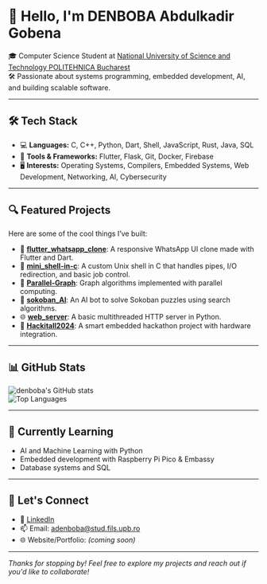 # 👋 Hello, I'm DENBOBA Abdulkadir Gobena

🎓 Computer Science Student at [National University of Science and Technology POLITEHNICA Bucharest](https://www.international.upb.ro/)  
🛠 Passionate about systems programming, embedded development, AI, and building scalable software.

---

## 🛠️ Tech Stack

- 💻 **Languages:** C, C++, Python, Dart, Shell, JavaScript, Rust, Java, SQL  
- 🧰 **Tools & Frameworks:** Flutter, Flask, Git, Docker, Firebase  
- 🖥️ **Interests:** Operating Systems, Compilers, Embedded Systems, Web Development, Networking, AI, Cybersecurity  

---

## 🔍 Featured Projects

Here are some of the cool things I’ve built:

- 📱 [**flutter_whatsapp_clone**](https://github.com/denboba/flutter_whatsapp_clone): A responsive WhatsApp UI clone made with Flutter and Dart.  
- 🐚 [**mini_shell-in-c**](https://github.com/denboba/mini_shell-in-c): A custom Unix shell in C that handles pipes, I/O redirection, and basic job control.  
- 🔀 [**Parallel-Graph**](https://github.com/denboba/Parallel-Graph): Graph algorithms implemented with parallel computing.  
- 🤖 [**sokoban_AI**](https://github.com/denboba/sokoban_AI): An AI bot to solve Sokoban puzzles using search algorithms.  
- 🌐 [**web_server**](https://github.com/denboba/web_server): A basic multithreaded HTTP server in Python.  
- 🚀 [**Hackitall2024**](https://github.com/denboba/Hackitall2024): A smart embedded hackathon project with hardware integration.  

---

## 📊 GitHub Stats

![denboba's GitHub stats](https://github-readme-stats.vercel.app/api?username=denboba&show_icons=true&theme=radical)  
![Top Languages](https://github-readme-stats.vercel.app/api/top-langs/?username=denboba&layout=compact&theme=radical)

---

## 🌱 Currently Learning

- AI and Machine Learning with Python  
- Embedded development with Raspberry Pi Pico & Embassy  
- Database systems and SQL  

---

## 🤝 Let's Connect

- 💼 [LinkedIn](https://linkedin.com/in/denboba)  
- 📫 Email: [adenboba@stud.fils.upb.ro](mailto:adenboba@stud.fils.upb.ro)  
- 🌐 Website/Portfolio: *(coming soon)*  

---

*Thanks for stopping by! Feel free to explore my projects and reach out if you'd like to collaborate!*

